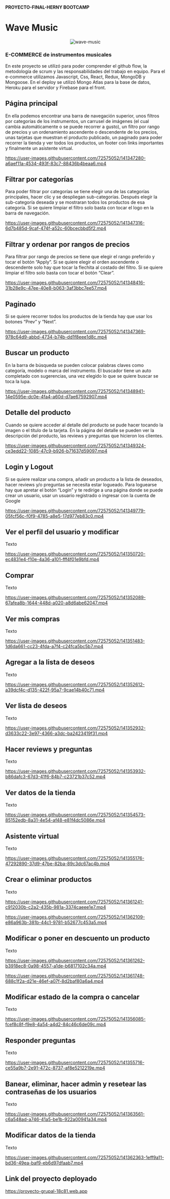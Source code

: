#### PROYECTO-FINAL-HERNY BOOTCAMP

# Wave Music


<p align="center">
    <img src="https://res.cloudinary.com/df7zuvuxu/image/upload/v1635368610/dcdxidv1aev28i5fnsup.png" alt="wave-music" border="0">
</p>


### E-COMMERCE de instrumentos musicales


En este proyecto se utilizó para poder comprender el github flow, la metodología de scrum y las responsabilidades del trabajo en equipo. Para el e-commerce utilizamos Javascript, Css, React, Redux, MongoDB y Mongoose. En el deploy se utilizó Mongo Atlas para la base de datos, Heroku para el servidor y Firebase para el front.

## Página principal

En ella podemos encontrar una barra de navegación superior, unos filtros por categorías de los instrumentos, un carrusel de imágenes (el cual cambia automáticamente o se puede recorrer a gusto), un filtro por rango de precios y un ordenamiento ascendente o descendente de los precios, unas tarjetas que muestran el producto publicado, un paginado para poder recorrer la tienda y ver todos los productos, un footer con links importantes y finalmente un asistente virtual.


https://user-images.githubusercontent.com/72575052/141347280-a6aef11a-4534-493f-83c7-88436b4beaa6.mp4


## Filtrar por categorías

Para poder filtrar por categorías se tiene elegir una de las categorías principales, hacer clic y se despliegan sub-categorías. Después elegir la sub-categoría deseada y se mostraran todos los productos de esa categoría. Si se quiere limpiar el filtro solo basta con tocar el logo en la barra de navegación.


https://user-images.githubusercontent.com/72575052/141347316-6d7b485d-9caf-474f-a52c-60bcecbbd5f2.mp4


## Filtrar y ordenar por rangos de precios

Para filtrar por rango de precios se tiene que elegir el rango preferido y tocar el botón “Apply”. Si se quiere elegir el orden ascendente o descendente solo hay que tocar la flechita al costado del filtro. Si se quiere limpiar el filtro solo basta con tocar el botón “Clear”.


https://user-images.githubusercontent.com/72575052/141348416-31b28e9c-47ee-40e8-b063-3af3bbc7ee57.mp4


## Paginado

Si se quiere recorrer todos los productos de la tienda hay que usar los botones “Prev” y “Next”.


https://user-images.githubusercontent.com/72575052/141347369-978c64d9-abbd-4734-b74b-dd1f8eee1d8c.mp4


## Buscar un producto

En la barra de búsqueda se pueden colocar palabras claves como categoría, modelo o marca del instrumento. El buscador tiene un auto completado con sugerencias, una vez elegido lo que se quiere buscar se toca la lupa.


https://user-images.githubusercontent.com/72575052/141348941-14e0595e-dc0e-4fa4-a60d-d7ae67592907.mp4


## Detalle del producto

Cuando se quiere acceder al detalle del producto se pude hacer tocando la imagen o el título de la tarjeta.
En la página del detalle se pueden ver la descripción del producto, las reviews y preguntas que hicieron los clientes.


https://user-images.githubusercontent.com/72575052/141349324-ce3edd22-1085-47c9-b926-b71637d59097.mp4


## Login y Logout

Si se quiere realizar una compra, añadir un producto a la lista de deseados, hacer reviews y/o preguntas se necesita estar logueado. Para loguearse hay que apretar el botón “Login” y te redirige a una página donde se puede crear un usuario, usar un usuario registrado o ingresar con la cuenta de Google


https://user-images.githubusercontent.com/72575052/141349779-05fcf56c-f0f9-4785-a8e5-17d977eb83c0.mp4


## Ver el perfil del usuario y modificar

Texto


https://user-images.githubusercontent.com/72575052/141350720-ec4831e4-f10e-4a36-a101-fff4f01e9bfd.mp4


## Comprar

Texto


https://user-images.githubusercontent.com/72575052/141352089-67afea8b-1644-448d-a020-a8d6abe62047.mp4


## Ver mis compras

Texto


https://user-images.githubusercontent.com/72575052/141351483-1d6da661-cc23-4fda-a7f4-c24fca5bc5b7.mp4


## Agregar a la lista de deseos

Texto


https://user-images.githubusercontent.com/72575052/141352612-a39dcf4c-d135-422f-95a7-9cae14b40c71.mp4


## Ver lista de deseos

Texto


https://user-images.githubusercontent.com/72575052/141352932-d3633c22-3e97-4366-a3dc-ba2423419f31.mp4


## Hacer reviews y preguntas

Texto


https://user-images.githubusercontent.com/72575052/141353932-b86dafc3-67d3-41f6-84b7-c23721b37c52.mp4


## Ver datos de la tienda

Texto


https://user-images.githubusercontent.com/72575052/141354573-85152edb-8a31-4e54-af48-e81f4dc5086e.mp4


## Asistente virtual

Texto


https://user-images.githubusercontent.com/72575052/141355176-47292890-37d9-47be-82ba-89c3dc67ac4b.mp4


## Crear o eliminar productos

Texto


https://user-images.githubusercontent.com/72575052/141361241-c912030b-c2a2-435b-981a-3374caeee1e7.mp4

https://user-images.githubusercontent.com/72575052/141362109-e86a963b-381b-44c1-9781-b52677c453a5.mp4


## Modificar o poner en descuento un producto

Texto


https://user-images.githubusercontent.com/72575052/141361262-b3918ec8-0a98-4557-a1de-b6817102c34a.mp4

https://user-images.githubusercontent.com/72575052/141361748-688c1f2a-d21e-46ef-a07f-8d2baf80a6a4.mp4


## Modificar estado de la compra o cancelar

Texto


https://user-images.githubusercontent.com/72575052/141356085-fcef8c8f-f9e8-4a54-a4d2-84c46c6de09c.mp4


## Responder preguntas

Texto


https://user-images.githubusercontent.com/72575052/141355716-ce55a9b7-2e91-472c-8737-af8e5212219e.mp4


## Banear, eliminar, hacer admin y resetear las contraseñas de los usuarios

Texto


https://user-images.githubusercontent.com/72575052/141363561-c6a548ad-a746-41a5-be1b-922a00941a34.mp4


## Modificar datos de la tienda

Texto


https://user-images.githubusercontent.com/72575052/141362363-1eff9a11-bd36-49ea-baf9-eb6d97dfaab7.mp4


## Link del proyecto deployado

https://proyecto-grupal-18c81.web.app
